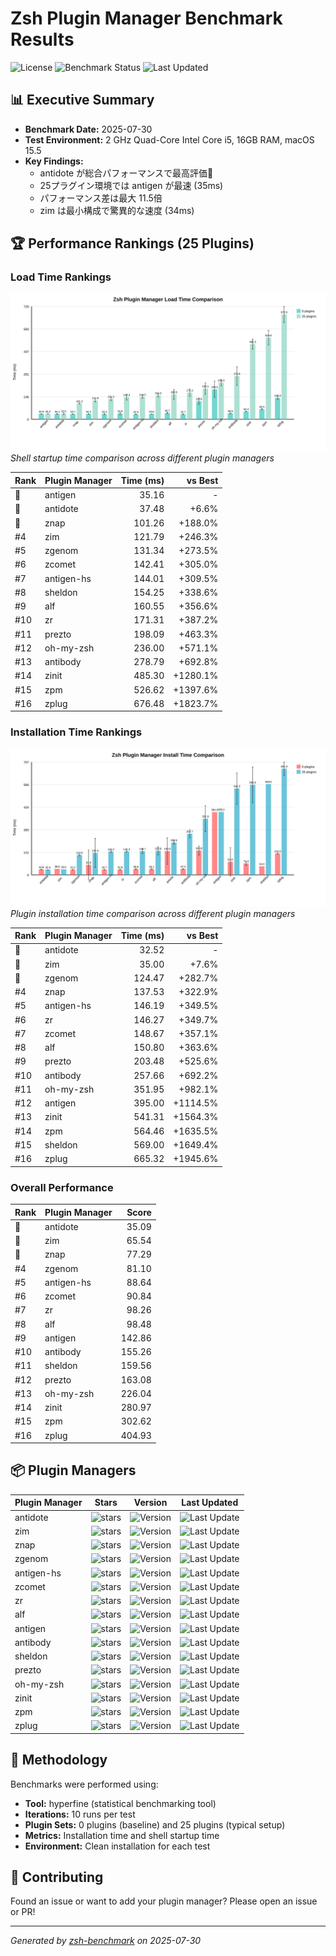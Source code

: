 # Zsh Plugin Manager Benchmark Results

![License](https://img.shields.io/badge/license-MIT-blue)
![Benchmark Status](https://img.shields.io/badge/benchmark%20status-automated-brightgreen)
![Last Updated](https://img.shields.io/badge/last%20updated-2025-07-30-blue)

## 📊 Executive Summary

- **Benchmark Date:** 2025-07-30
- **Test Environment:** 2 GHz Quad-Core Intel Core i5, 16GB RAM, macOS 15.5
- **Key Findings:**
  - antidote が総合パフォーマンスで最高評価🥇
  - 25プラグイン環境では antigen が最速 (35ms)
  - パフォーマンス差は最大 11.5倍
  - zim は最小構成で驚異的な速度 (34ms)

## 🏆 Performance Rankings (25 Plugins)

### Load Time Rankings

![Load Time Comparison](results/load-time-comparison-chart.svg)
_Shell startup time comparison across different plugin managers_

| Rank | Plugin Manager | Time (ms) | vs Best |
|---|---|---:|---:|
| 🥇 | antigen | 35.16 | - |
| 🥈 | antidote | 37.48 | +6.6% |
| 🥉 | znap | 101.26 | +188.0% |
| #4 | zim | 121.79 | +246.3% |
| #5 | zgenom | 131.34 | +273.5% |
| #6 | zcomet | 142.41 | +305.0% |
| #7 | antigen-hs | 144.01 | +309.5% |
| #8 | sheldon | 154.25 | +338.6% |
| #9 | alf | 160.55 | +356.6% |
| #10 | zr | 171.31 | +387.2% |
| #11 | prezto | 198.09 | +463.3% |
| #12 | oh-my-zsh | 236.00 | +571.1% |
| #13 | antibody | 278.79 | +692.8% |
| #14 | zinit | 485.30 | +1280.1% |
| #15 | zpm | 526.62 | +1397.6% |
| #16 | zplug | 676.48 | +1823.7% |

### Installation Time Rankings

![Installation Time Comparison](results/install-time-comparison-chart.svg)
_Plugin installation time comparison across different plugin managers_

| Rank | Plugin Manager | Time (ms) | vs Best |
|---|---|---:|---:|
| 🥇 | antidote | 32.52 | - |
| 🥈 | zim | 35.00 | +7.6% |
| 🥉 | zgenom | 124.47 | +282.7% |
| #4 | znap | 137.53 | +322.9% |
| #5 | antigen-hs | 146.19 | +349.5% |
| #6 | zr | 146.27 | +349.7% |
| #7 | zcomet | 148.67 | +357.1% |
| #8 | alf | 150.80 | +363.6% |
| #9 | prezto | 203.48 | +525.6% |
| #10 | antibody | 257.66 | +692.2% |
| #11 | oh-my-zsh | 351.95 | +982.1% |
| #12 | antigen | 395.00 | +1114.5% |
| #13 | zinit | 541.31 | +1564.3% |
| #14 | zpm | 564.46 | +1635.5% |
| #15 | sheldon | 569.00 | +1649.4% |
| #16 | zplug | 665.32 | +1945.6% |

### Overall Performance

| Rank | Plugin Manager | Score |
|---|---|---:|
| 🥇 | antidote | 35.09 |
| 🥈 | zim | 65.54 |
| 🥉 | znap | 77.29 |
| #4 | zgenom | 81.10 |
| #5 | antigen-hs | 88.64 |
| #6 | zcomet | 90.84 |
| #7 | zr | 98.26 |
| #8 | alf | 98.48 |
| #9 | antigen | 142.86 |
| #10 | antibody | 155.26 |
| #11 | sheldon | 159.56 |
| #12 | prezto | 163.08 |
| #13 | oh-my-zsh | 226.04 |
| #14 | zinit | 280.97 |
| #15 | zpm | 302.62 |
| #16 | zplug | 404.93 |

## 📦 Plugin Managers

| Plugin Manager | Stars | Version | Last Updated |
|---|---|---|---|
| antidote | ![stars](https://img.shields.io/github/stars/mattmc3/antidote?style=social) | ![Version](https://img.shields.io/github/v/tag/mattmc3/antidote?include_prereleases&sort=semver&label=version&fallback=commit) | ![Last Update](https://img.shields.io/github/last-commit/mattmc3/antidote?style=flat&label=updated) |
| zim | ![stars](https://img.shields.io/github/stars/zimfw/zimfw?style=social) | ![Version](https://img.shields.io/github/v/tag/zimfw/zimfw?include_prereleases&sort=semver&label=version&fallback=commit) | ![Last Update](https://img.shields.io/github/last-commit/zimfw/zimfw?style=flat&label=updated) |
| znap | ![stars](https://img.shields.io/github/stars/marlonrichert/zsh-snap?style=social) | ![Version](https://img.shields.io/github/v/tag/marlonrichert/zsh-snap?include_prereleases&sort=semver&label=version&fallback=commit) | ![Last Update](https://img.shields.io/github/last-commit/marlonrichert/zsh-snap?style=flat&label=updated) |
| zgenom | ![stars](https://img.shields.io/github/stars/jandamm/zgenom?style=social) | ![Version](https://img.shields.io/github/v/tag/jandamm/zgenom?include_prereleases&sort=semver&label=version&fallback=commit) | ![Last Update](https://img.shields.io/github/last-commit/jandamm/zgenom?style=flat&label=updated) |
| antigen-hs | ![stars](https://img.shields.io/github/stars/Tarrasch/antigen-hs?style=social) | ![Version](https://img.shields.io/github/v/tag/Tarrasch/antigen-hs?include_prereleases&sort=semver&label=version&fallback=commit) | ![Last Update](https://img.shields.io/github/last-commit/Tarrasch/antigen-hs?style=flat&label=updated) |
| zcomet | ![stars](https://img.shields.io/github/stars/agkozak/zcomet?style=social) | ![Version](https://img.shields.io/github/v/tag/agkozak/zcomet?include_prereleases&sort=semver&label=version&fallback=commit) | ![Last Update](https://img.shields.io/github/last-commit/agkozak/zcomet?style=flat&label=updated) |
| zr | ![stars](https://img.shields.io/github/stars/jedahan/zr?style=social) | ![Version](https://img.shields.io/github/v/tag/jedahan/zr?include_prereleases&sort=semver&label=version&fallback=commit) | ![Last Update](https://img.shields.io/github/last-commit/jedahan/zr?style=flat&label=updated) |
| alf | ![stars](https://img.shields.io/github/stars/psyrendust/alf?style=social) | ![Version](https://img.shields.io/github/v/tag/psyrendust/alf?include_prereleases&sort=semver&label=version&fallback=commit) | ![Last Update](https://img.shields.io/github/last-commit/psyrendust/alf?style=flat&label=updated) |
| antigen | ![stars](https://img.shields.io/github/stars/zsh-users/antigen?style=social) | ![Version](https://img.shields.io/github/v/tag/zsh-users/antigen?include_prereleases&sort=semver&label=version&fallback=commit) | ![Last Update](https://img.shields.io/github/last-commit/zsh-users/antigen?style=flat&label=updated) |
| antibody | ![stars](https://img.shields.io/github/stars/getantibody/antibody?style=social) | ![Version](https://img.shields.io/github/v/tag/getantibody/antibody?include_prereleases&sort=semver&label=version&fallback=commit) | ![Last Update](https://img.shields.io/github/last-commit/getantibody/antibody?style=flat&label=updated) |
| sheldon | ![stars](https://img.shields.io/github/stars/rossmacarthur/sheldon?style=social) | ![Version](https://img.shields.io/github/v/tag/rossmacarthur/sheldon?include_prereleases&sort=semver&label=version&fallback=commit) | ![Last Update](https://img.shields.io/github/last-commit/rossmacarthur/sheldon?style=flat&label=updated) |
| prezto | ![stars](https://img.shields.io/github/stars/sorin-ionescu/prezto?style=social) | ![Version](https://img.shields.io/github/v/tag/sorin-ionescu/prezto?include_prereleases&sort=semver&label=version&fallback=commit) | ![Last Update](https://img.shields.io/github/last-commit/sorin-ionescu/prezto?style=flat&label=updated) |
| oh-my-zsh | ![stars](https://img.shields.io/github/stars/ohmyzsh/ohmyzsh?style=social) | ![Version](https://img.shields.io/github/v/tag/ohmyzsh/ohmyzsh?include_prereleases&sort=semver&label=version&fallback=commit) | ![Last Update](https://img.shields.io/github/last-commit/ohmyzsh/ohmyzsh?style=flat&label=updated) |
| zinit | ![stars](https://img.shields.io/github/stars/zdharma-continuum/zinit?style=social) | ![Version](https://img.shields.io/github/v/tag/zdharma-continuum/zinit?include_prereleases&sort=semver&label=version&fallback=commit) | ![Last Update](https://img.shields.io/github/last-commit/zdharma-continuum/zinit?style=flat&label=updated) |
| zpm | ![stars](https://img.shields.io/github/stars/zpm-zsh/zpm?style=social) | ![Version](https://img.shields.io/github/v/tag/zpm-zsh/zpm?include_prereleases&sort=semver&label=version&fallback=commit) | ![Last Update](https://img.shields.io/github/last-commit/zpm-zsh/zpm?style=flat&label=updated) |
| zplug | ![stars](https://img.shields.io/github/stars/zplug/zplug?style=social) | ![Version](https://img.shields.io/github/v/tag/zplug/zplug?include_prereleases&sort=semver&label=version&fallback=commit) | ![Last Update](https://img.shields.io/github/last-commit/zplug/zplug?style=flat&label=updated) |

## 📝 Methodology

Benchmarks were performed using:

- **Tool:** hyperfine (statistical benchmarking tool)
- **Iterations:** 10 runs per test
- **Plugin Sets:** 0 plugins (baseline) and 25 plugins (typical setup)
- **Metrics:** Installation time and shell startup time
- **Environment:** Clean installation for each test

## 🤝 Contributing

Found an issue or want to add your plugin manager? Please open an issue or PR!

---

_Generated by [zsh-benchmark](https://github.com/your-repo/zsh-benchmark) on
2025-07-30_
